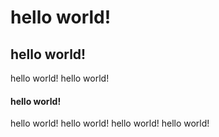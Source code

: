 # hello world!

## hello world!

hello world!
hello world!

#### hello world!

hello world!
hello world!
hello world!
hello world!
